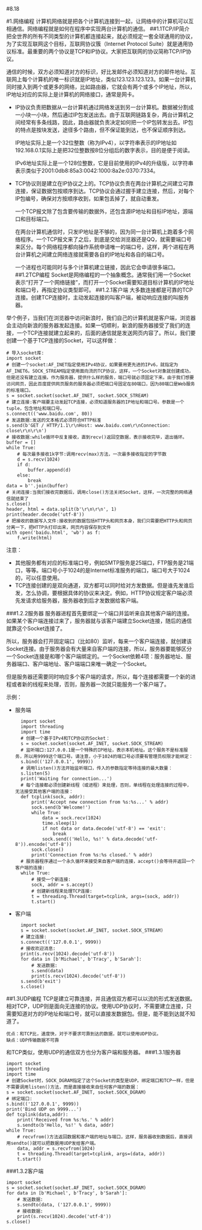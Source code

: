 #8.18

#1.网络编程
计算机网络就是把各个计算机连接到一起，让网络中的计算机可以互相通信。网络编程就是如何在程序中实现两台计算机的通信。
##1.1TCP/IP简介
把全世界的所有不同类型的计算机都连接起来，就必须规定一套全球通用的协议，为了实现互联网这个目标，互联网协议簇（Internet Protocol Suite）就是通用协议标准。最重要的两个协议是TCP和IP协议。大家把互联网的协议简称TCP/IP协议。

通信的时候，双方必须知道对方的标识，好比发邮件必须知道对方的邮件地址。互联网上每个计算机的唯一标识就是IP地址，类似123.123.123.123。如果一台计算机同时接入到两个或更多的网络，比如路由器，它就会有两个或多个IP地址，所以，IP地址对应的实际上是计算机的网络接口，通常是网卡。

- IP协议负责把数据从一台计算机通过网络发送到另一台计算机。数据被分割成一小块一小块，然后通过IP包发送出去。由于互联网链路复杂，两台计算机之间经常有多条线路，因此，路由器就负责决定如何把一个IP包转发出去。IP包的特点是按块发送，途径多个路由，但不保证能到达，也不保证顺序到达。

	IP地址实际上是一个32位整数（称为IPv4），以字符串表示的IP地址如192.168.0.1实际上是把32位整数按8位分组后的数字表示，目的是便于阅读。

	IPv6地址实际上是一个128位整数，它是目前使用的IPv4的升级版，以字符串表示类似于2001:0db8:85a3:0042:1000:8a2e:0370:7334。
- TCP协议则是建立在IP协议之上的。TCP协议负责在两台计算机之间建立可靠连接，保证数据包按顺序到达。TCP协议会通过握手建立连接，然后，对每个IP包编号，确保对方按顺序收到，如果包丢掉了，就自动重发。

	一个TCP报文除了包含要传输的数据外，还包含源IP地址和目标IP地址，源端口和目标端口。
	
	在两台计算机通信时，只发IP地址是不够的，因为同一台计算机上跑着多个网络程序。一个TCP报文来了之后，到底是交给浏览器还是QQ，就需要端口号来区分。每个网络程序都向操作系统申请唯一的端口号，这样，两个进程在两台计算机之间建立网络连接就需要各自的IP地址和各自的端口号。

	一个进程也可能同时与多个计算机建立链接，因此它会申请很多端口。
##1.2TCP编程
Socket是网络编程的一个抽象概念。通常我们用一个Socket表示“打开了一个网络链接”，而打开一个Socket需要知道目标计算机的IP地址和端口号，再指定协议类型即可。
##1.2.1客户端
大多数连接都是可靠的TCP连接。创建TCP连接时，主动发起连接的叫客户端，被动响应连接的叫服务器。

举个例子，当我们在浏览器中访问新浪时，我们自己的计算机就是客户端，浏览器会主动向新浪的服务器发起连接。如果一切顺利，新浪的服务器接受了我们的连接，一个TCP连接就建立起来的，后面的通信就是发送网页内容了。所以，我们要创建一个基于TCP连接的Socket，可以这样做：

	# 导入socket库:
	import socket
	# 创建一个socket:AF_INET指定使用IPv4协议，如果要用更先进的IPv6，就指定为AF_INET6。SOCK_STREAM指定使用面向流的TCP协议，这样，一个Socket对象就创建成功，但是还没有建立连接。作为服务器，提供什么样的服务，端口号就必须固定下来。由于我们想要访问网页，因此百度提供网页服务的服务器必须把端口号固定在80端口，因为80端口是Web服务的标准端口。
	s = socket.socket(socket.AF_INET, socket.SOCK_STREAM)
	# 建立连接:客户端要主动发起TCP连接，必须知道服务器的IP地址和端口号。参数是一个tuple，包含地址和端口号。
	s.connect(('www.baidu.com', 80))
	# 发送数据:发送的文本格式必须符合HTTP标准
	s.send(b'GET / HTTP/1.1\r\nHost: www.baidu.com\r\nConnection: close\r\n\r\n')
	# 接收数据:while循环中反复接收，直到recv()返回空数据，表示接收完毕，退出循环。
	buffer = []
	while True:
	    # 每次最多接收1k字节:调用recv(max)方法，一次最多接收指定的字节数
	    d = s.recv(1024)
	    if d:
	        buffer.append(d)
	    else:
	        break
	data = b''.join(buffer)
	# 关闭连接:当我们接收完数据后，调用close()方法关闭Socket，这样，一次完整的网络通信就结束了
	s.close()
	header, html = data.split(b'\r\n\r\n', 1)
	print(header.decode('utf-8'))
	# 把接收的数据写入文件:接收到的数据包括HTTP头和网页本身，我们只需要把HTTP头和网页分离一下，把HTTP头打印出来，网页内容保存到文件
	with open('baidu.html', 'wb') as f:
	    f.write(html)
注意：

- 其他服务都有对应的标准端口号，例如SMTP服务是25端口，FTP服务是21端口，等等。端口号小于1024的是Internet标准服务的端口，端口号大于1024的，可以任意使用。
- TCP连接创建的是双向通道，双方都可以同时给对方发数据。但是谁先发谁后发，怎么协调，要根据具体的协议来决定。例如，HTTP协议规定客户端必须先发请求给服务器，服务器收到后才发数据给客户端。

###1.2.2服务器
服务器进程首先要绑定一个端口并监听来自其他客户端的连接。如果某个客户端连接过来了，服务器就与该客户端建立Socket连接，随后的通信就靠这个Socket连接了。

所以，服务器会打开固定端口（比如80）监听，每来一个客户端连接，就创建该Socket连接。由于服务器会有大量来自客户端的连接，所以，服务器要能够区分一个Socket连接是和哪个客户端绑定的。一个Socket依赖4项：服务器地址、服务器端口、客户端地址、客户端端口来唯一确定一个Socket。

但是服务器还需要同时响应多个客户端的请求，所以，每个连接都需要一个新的进程或者新的线程来处理，否则，服务器一次就只能服务一个客户端了。

示例：
- 服务端

		import socket
		import threading
		import time
		# 创建一个基于IPv4和TCP协议的Socket：
		s = socket.socket(socket.AF_INET, socket.SOCK_STREAM)
		# 监听端口:127.0.0.1是一个特殊的IP地址，表示本机地址。这个服务不是标准服务，所以用9999这个端口号。请注意，小于1024的端口号必须要有管理员权限才能绑定：
		s.bind(('127.0.0.1', 9999))
		# 调用listen()方法开始监听端口，传入的参数指定等待连接的最大数量：
		s.listen(5)
		print('Waiting for connection...')
		# 每个连接都必须创建新线程（或进程）来处理，否则，单线程在处理连接的过程中，无法接受其他客户端的连接：
		def tcplink(sock, addr):
		    print('Accept new connection from %s:%s...' % addr)
		    sock.send(b'Welcome!')
		    while True:
		        data = sock.recv(1024)
		        time.sleep(1)
		        if not data or data.decode('utf-8') == 'exit':
		            break
		        sock.send(('Hello, %s!' % data.decode('utf-8')).encode('utf-8'))
		    sock.close()
		    print('Connection from %s:%s closed.' % addr)
		# 服务器程序通过一个永久循环来接受来自客户端的连接，accept()会等待并返回一个客户端的连接:
		while True:
		    # 接受一个新连接:
		    sock, addr = s.accept()
		    # 创建新线程来处理TCP连接:
		    t = threading.Thread(target=tcplink, args=(sock, addr))
		    t.start()
- 客户端

		import socket
		s = socket.socket(socket.AF_INET, socket.SOCK_STREAM)
		# 建立连接:
		s.connect(('127.0.0.1', 9999))
		# 接收欢迎消息:
		print(s.recv(1024).decode('utf-8'))
		for data in [b'Michael', b'Tracy', b'Sarah']:
		    # 发送数据:
		    s.send(data)
		    print(s.recv(1024).decode('utf-8'))
		s.send(b'exit')
		s.close()
##1.3UDP编程
TCP是建立可靠连接，并且通信双方都可以以流的形式发送数据。相对TCP，UDP则是面向无连接的协议。使用UDP协议时，不需要建立连接，只需要知道对方的IP地址和端口号，就可以直接发数据包。但是，能不能到达就不知道了。

	优点：和TCP比，速度快，对于不要求可靠到达的数据，就可以使用UDP协议。
	缺点：UDP传输数据不可靠
和TCP类似，使用UDP的通信双方也分为客户端和服务器。
###1.3.1服务器

	import socket
	import threading
	import time
	# 创建Socket时，SOCK_DGRAM指定了这个Socket的类型是UDP。绑定端口和TCP一样，但是不需要调用listen()方法，而是直接接收来自任何客户端的数据：
	s = socket.socket(socket.AF_INET, socket.SOCK_DGRAM)
	# 绑定端口:
	s.bind(('127.0.0.1', 9999))
	print('Bind UDP on 9999...')
	def tcplink(data,addr):
        print('Received from %s:%s.' % addr)
        s.sendto(b'Hello, %s!' % data, addr)
	while True:
		# recvfrom()方法返回数据和客户端的地址与端口，这样，服务器收到数据后，直接调用sendto()就可以把数据用UDP发给客户端。
	    data, addr = s.recvfrom(1024)
	    t = threading.Thread(target=tcplink, args=(data, addr))
	    t.start()
###1.3.2客户端

	import socket
	s = socket.socket(socket.AF_INET, socket.SOCK_DGRAM)
	for data in [b'Michael', b'Tracy', b'Sarah']:
	    # 发送数据:
	    s.sendto(data, ('127.0.0.1', 9999))
	    # 接收数据:
	    print(s.recv(1024).decode('utf-8'))
	s.close()

